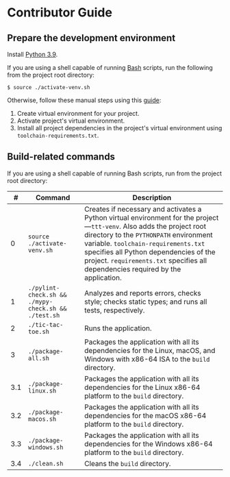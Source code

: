# Contributor Guide

## Prepare the development environment

Install [Python 3.9](https://www.python.org/downloads/).

If you are using a shell capable of running [Bash](https://www.gnu.org/software/bash/) scripts, run the following from the project 
root directory:
```shell
$ source ./activate-venv.sh
```

Otherwise, follow these manual steps using this
[guide](https://docs.python.org/3.9/tutorial/venv.html?highlight=package):
1. Create virtual environment for your project.
2. Activate project's virtual environment.
3. Install all project dependencies in the project's virtual environment using `toolchain-requirements.txt`.

## Build-related commands

If you are using a shell capable of running Bash scripts, run from the project root directory:

| #   | Command                                             | Description                                                                                                                                                                                                                                                                                                                                |
|-----|-----------------------------------------------------|--------------------------------------------------------------------------------------------------------------------------------------------------------------------------------------------------------------------------------------------------------------------------------------------------------------------------------------------|
| 0   | `source ./activate-venv.sh`                         | Creates if necessary and activates a Python virtual environment for the project&mdash;`ttt-venv`. Also adds the project root directory to the `PYTHONPATH` environment variable. `toolchain-requirements.txt` specifies all Python dependencies of the project. `requirements.txt` specifies all dependencies required by the application. |
| 1   | `./pylint-check.sh && ./mypy-check.sh && ./test.sh` | Analyzes and reports errors, checks style; checks static types; and runs all tests, respectively.                                                                                                                                                                                                                                          |
| 2   | `./tic-tac-toe.sh`                                  | Runs the application.                                                                                                                                                                                                                                                                                                                      |
| 3   | `./package-all.sh`                                  | Packages the application with all its dependencies for the Linux, macOS, and Windows with x86-64 ISA to the `build` directory.                                                                                                                                                                                                             |
| 3.1 | `./package-linux.sh`                                | Packages the application with all its dependencies for the Linux x86-64 platform to the `build` directory.                                                                                                                                                                                                                                 |
| 3.2 | `./package-macos.sh`                                | Packages the application with all its dependencies for the macOS x86-64 platform to the `build` directory.                                                                                                                                                                                                                                 |
| 3.3 | `./package-windows.sh`                              | Packages the application with all its dependencies for the Windows x86-64 platform to the `build` directory.                                                                                                                                                                                                                               |
| 3.4 | `./clean.sh`                                        | Cleans the `build` directory.                                                                                                                                                                                                                                                                                                              |                                        |                                                                                                                        |
